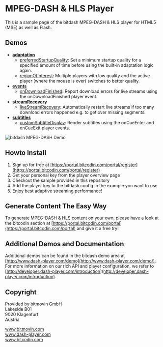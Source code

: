 # MPEG-DASH & HLS Player
This is a sample page of the bitdash MPEG-DASH & HLS player for HTML5 (MSE) as well as Flash. 

## Demos
* [**adaptation**](adaptation/)
    * [preferredStartupQuality](adaptation/preferredStartupQuality.js): Set a minimum startup quality for a specified amount of time before using the built-in adaptation logic again.
    * [regionOfInterest](adaptation/regionOfInterest.html): Multiple players with low quality and the active player (where the mouse is over) switches to better quality.
* [**events**](events/)
    * [onDownloadFinished](events/onDownloadFinished.html): Report download errors for live streams using the onDownloadFinished player event.
* [**streamRecovery**](streamRecovery/)
    * [liveStreamRecovery](streamRecovery/liveStreamRecovery.js): Automatically restart live streams if too many download errors happened e.g. to get over missing segments.
* [**subtitles**](subtitles/)
    * [customSubtitleDisplay](subtitles/customSubtitleDisplay.js): Render subtitles using the onCueEnter and onCueExit player events.

![bitdash MPEG-DASH Demo](https://raw.githubusercontent.com/bitmovin/bitdash-MPEG-DASH-demo/master/screenshot.png "bitdash MPEG-DASH Demo Page")

## Howto Install

1. Sign up for free at [https://portal.bitcodin.com/portal/register](https://portal.bitcodin.com/portal/register)
2. Get your personal key from the player overview page
3. Checkout the sample provided in this repository
4. Add the player key to the bitdash config in the example you want to use
5. Enjoy best adaptive streaming performance! 

## Generate Content The Easy Way

To generate MPEG-DASH & HLS content on your own, please have a look at the bitcodin section at  [https://portal.bitcodin.com/portal](https://portal.bitcodin.com/portal) and give it a free try!

## Additional Demos and Documentation

Additional demos can be found in the bitdash demo area at [http://www.dash-player.com/demo](http://www.dash-player.com/demo/). For more information on our rich API and player configuration, we refer to [http://developer.dash-player.com/introduction](http://developer.dash-player.com/introduction).

## Copyright

Provided by bitmovin GmbH <br>
Lakeside B01<br>
9020 Klagenfurt<br>
Austria<br>

www.bitmovin.com<br>
www.dash-player.com<br>
www.bitcodin.com<br>
